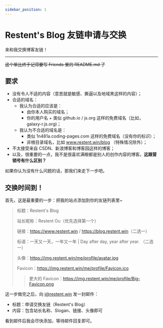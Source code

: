 ```yaml
---
sidebar_position: 1
---
```


# Restent's Blog 友链申请与交换

来和我交换博客友链！

---

~~这个笨比终于记得要写 Friends 里的 README.md 了~~

## 要求

- 没有令人不适的内容（意思就是敏感、撕逼以及地域黑这样的内容）；
- 合适的域名：
  - 我认为合适的应该是：
    - 由你本人购买的域名；
    - 你的用户名 + 类似 github.io / js.org 这样的免费域名（比如，galaxy-r.js.org)；
  - 我认为不合适的域名是：
    - 类似 1n481a.coding-pages.com 这样的免费域名（没有你的标识）；
    - 非根目录域名，比如 www.restent.win/blog （特殊情况除外）；
- 不太接受来自 CSDN、新浪博客和博客园这样的博客；
- 以及，很重要的一点，我不是很喜欢满眼都是别人的创作内容的博客。**这跟营销号有什么区别？**

如果你认为没有什么问题的话，那我们来走下一步吧。

## 交换时间到！

首先，这是最重要的一步：把我的站点添加到你的友链列表里~

> 标题：Restent's Blog
>
> 站长昵称：Restent Ou（优先选择第一个）
>
> 链接：<https://www.restent.win> / <https://blog.restent.win>（二选一）
>
> 标语：一天又一天，一年又一年 | Day after day, year after year. （二选一）
>
> 头像：https://img.restent.win/me/profile/avatar.jpg
>
> Favicon：https://img.restent.win/me/profile/Favicon.ico
>> 更大的 Favicon：https://img.restent.win/me/profile/Big-Favicon.png

这一步做完之后，向 [i@restent.win](mailto:i@restent.win) 发一封邮件：

- 标题：申请交换友链（Restent's Blog）
- 内容：包含站长名称、Slogan、链接、头像即可

看到邮件后我会尽快添加，等待邮件回复即可。